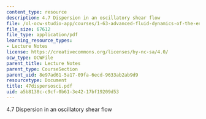 ```yaml
---
content_type: resource
description: 4.7 Dispersion in an oscillatory shear flow
file: /ol-ocw-studio-app/courses/1-63-advanced-fluid-dynamics-of-the-environment-fall-2002/a5b8138cc9cf0b613e4217bf19209d53_47dispersosci.pdf
file_size: 67612
file_type: application/pdf
learning_resource_types:
- Lecture Notes
license: https://creativecommons.org/licenses/by-nc-sa/4.0/
ocw_type: OCWFile
parent_title: Lecture Notes
parent_type: CourseSection
parent_uid: 8e97ad61-5a17-09fa-6ecd-9633ab2ab9d9
resourcetype: Document
title: 47dispersosci.pdf
uid: a5b8138c-c9cf-0b61-3e42-17bf19209d53
---
```

4.7 Dispersion in an oscillatory shear flow